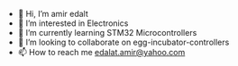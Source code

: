 - 👋 Hi, I’m amir edalt
- 👀 I’m interested in Electronics 
- 🌱 I’m currently learning STM32 Microcontrollers
- 💞️ I’m looking to collaborate on egg-incubator-controllers
- 📫 How to reach me edalat.amir@yahoo.com

<!---
edalt/edalt is a ✨ special ✨ repository because its `README.md` (this file) appears on your GitHub profile.
You can click the Preview link to take a look at your changes.
--->
